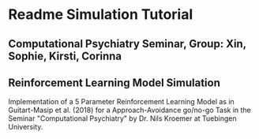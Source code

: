 # Readme Simulation Tutorial 
## Computational Psychiatry Seminar, Group: Xin, Sophie, Kirsti, Corinna 
## Reinforcement Learning Model Simulation 

Implementation of a 5 Parameter Reinforcement Learning Model as in Guitart-Masip et al. (2018) for a Approach-Avoidance go/no-go Task 
in the Seminar "Computational Psychiatry" by Dr. Nils Kroemer at Tuebingen University. 







